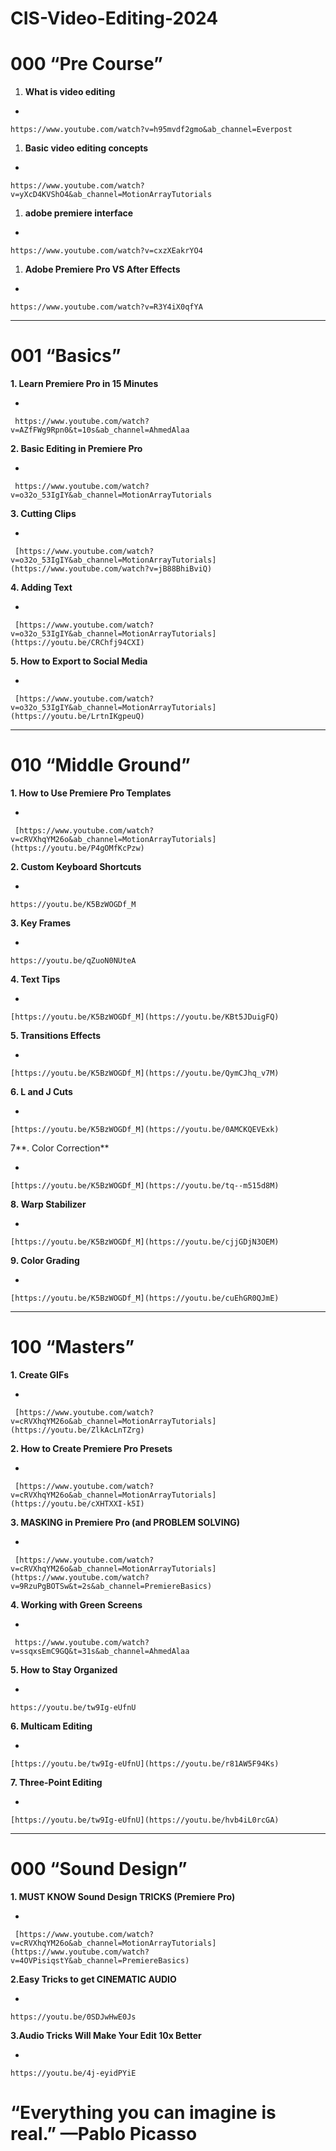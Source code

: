 # CIS-Video-Editing-2024

# 000 “Pre Course”

1. **What is video editing** 
- 
    
    https://www.youtube.com/watch?v=h95mvdf2gmo&ab_channel=Everpost
    
1. **Basic video editing concepts**
- 
    
    https://www.youtube.com/watch?v=yXcD4KVShO4&ab_channel=MotionArrayTutorials
    
1. **adobe premiere interface**
- 
    
    https://www.youtube.com/watch?v=cxzXEakrYO4
    
1. **Adobe Premiere Pro VS After Effects**
- 
    
    https://www.youtube.com/watch?v=R3Y4iX0qfYA
    
 ___

# 001 “Basics”

 **1. Learn Premiere Pro in 15 Minutes**

- 
    
     https://www.youtube.com/watch?v=AZfFWg9Rpn0&t=10s&ab_channel=AhmedAlaa
    

 **2. Basic Editing in Premiere Pro**

- 
    
     https://www.youtube.com/watch?v=o32o_53IgIY&ab_channel=MotionArrayTutorials
    

 **3. Cutting Clips**

- 
    
     [https://www.youtube.com/watch?v=o32o_53IgIY&ab_channel=MotionArrayTutorials](https://www.youtube.com/watch?v=jB88BhiBviQ)
    

 **4. Adding Text**

- 
    
     [https://www.youtube.com/watch?v=o32o_53IgIY&ab_channel=MotionArrayTutorials](https://youtu.be/CRChfj94CXI)
    

 **5. How to Export to Social Media**

- 
    
     [https://www.youtube.com/watch?v=o32o_53IgIY&ab_channel=MotionArrayTutorials](https://youtu.be/LrtnIKgpeuQ)

___

# 010 “Middle Ground”

 **1. How to Use Premiere Pro Templates**

- 
    
     [https://www.youtube.com/watch?v=cRVXhqYM26o&ab_channel=MotionArrayTutorials](https://youtu.be/P4gOMfKcPzw)
    

 **2. Custom Keyboard Shortcuts**

- 
    
    https://youtu.be/K5BzWOGDf_M
    

 **3.  Key Frames**

- 
    
    https://youtu.be/qZuoN0NUteA
    

 **4. Text Tips**

- 
    
    [https://youtu.be/K5BzWOGDf_M](https://youtu.be/KBt5JDuigFQ)
    

 **5. Transitions Effects**

- 
    
    [https://youtu.be/K5BzWOGDf_M](https://youtu.be/QymCJhq_v7M)
    

 **6. L and J Cuts**

- 
    
    [https://youtu.be/K5BzWOGDf_M](https://youtu.be/0AMCKQEVExk)
    

 7**. Color Correction**

- 
    
    [https://youtu.be/K5BzWOGDf_M](https://youtu.be/tq--m515d8M)
    

 **8. Warp Stabilizer**

- 
    
    [https://youtu.be/K5BzWOGDf_M](https://youtu.be/cjjGDjN3OEM)
    

 **9. Color Grading**

- 
    
    [https://youtu.be/K5BzWOGDf_M](https://youtu.be/cuEhGR0QJmE)
    

___ 

# 100 “Masters”

 **1. Create GIFs**

- 
    
     [https://www.youtube.com/watch?v=cRVXhqYM26o&ab_channel=MotionArrayTutorials](https://youtu.be/ZlkAcLnTZrg)
    

 **2. How to Create Premiere Pro Presets**

- 
    
     [https://www.youtube.com/watch?v=cRVXhqYM26o&ab_channel=MotionArrayTutorials](https://youtu.be/cXHTXXI-k5I)
    

 **3. MASKING in Premiere Pro (and PROBLEM SOLVING)**

- 
    
     [https://www.youtube.com/watch?v=cRVXhqYM26o&ab_channel=MotionArrayTutorials](https://www.youtube.com/watch?v=9RzuPgBOTSw&t=2s&ab_channel=PremiereBasics)
    

  **4. Working with Green Screens**

- 
    
     https://www.youtube.com/watch?v=ssqxsEmC9GQ&t=31s&ab_channel=AhmedAlaa
    

 **5. How to Stay Organized**

- 
    
    https://youtu.be/tw9Ig-eUfnU
    

 **6. Multicam Editing**

- 
    
    [https://youtu.be/tw9Ig-eUfnU](https://youtu.be/r81AW5F94Ks)
    

 **7. Three-Point Editing**

- 
    
    [https://youtu.be/tw9Ig-eUfnU](https://youtu.be/hvb4iL0rcGA)
    

___

# 000 “Sound Design”

 **1. MUST KNOW Sound Design TRICKS (Premiere Pro)**

- 
    
     [https://www.youtube.com/watch?v=cRVXhqYM26o&ab_channel=MotionArrayTutorials](https://www.youtube.com/watch?v=4OVPisiqstY&ab_channel=PremiereBasics)
    

**2.Easy Tricks to get CINEMATIC AUDIO**

- 
    
    https://youtu.be/0SDJwHwE0Js
    

**3.Audio Tricks Will Make Your Edit 10x Better**

- 
    
    https://youtu.be/4j-eyidPYiE
    

# “Everything you can imagine is real.” —Pablo Picasso


    

